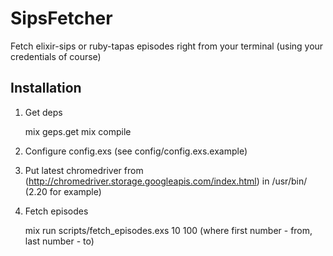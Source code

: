 # SipsFetcher

Fetch elixir-sips or ruby-tapas episodes right from your terminal (using your credentials of course)

## Installation

1. Get deps

    mix geps.get
    mix compile

2. Configure config.exs (see config/config.exs.example)
3. Put latest chromedriver from (http://chromedriver.storage.googleapis.com/index.html) in /usr/bin/ (2.20 for example)

4. Fetch episodes

    mix run scripts/fetch_episodes.exs 10 100
    (where first number - from, last number - to)
